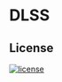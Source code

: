 # DLSS

## License

[![license](https://img.shields.io/github/license/DmitryReforged/DLSS.svg)](https://github.com/DmitryReforged/DLSS/blob/main/LICENSE)